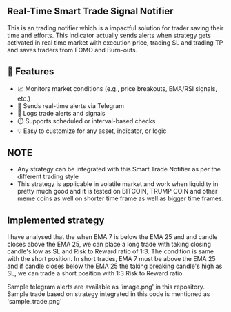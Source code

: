 ## Real-Time Smart Trade Signal Notifier
This is an trading notifier which is a impactful solution for trader saving their time and efforts. This indicator actually sends alerts when strategy gets activated in real time market with execution price, trading SL and trading TP and saves traders from FOMO and Burn-outs.

## 🚀 Features
- 📈 Monitors market conditions (e.g., price breakouts, EMA/RSI signals, etc.)
- 🔔 Sends real-time alerts via Telegram
- 📝 Logs trade alerts and signals
- ⏱️ Supports scheduled or interval-based checks
- 💡 Easy to customize for any asset, indicator, or logic
  
## NOTE
* Any strategy can be integrated with this Smart Trade Notifier as per the different trading style
* This strategy is applicable in volatile market and work when liquidity in pretty much good and it is tested on BITCOIN, TRUMP COIN and other meme coins as well on shorter time frame as well as bigger time frames.

## Implemented strategy  
I have analysed that the when EMA 7 is below the EMA 25 and and candle closes above the EMA 25, we can place a long trade with taking closing candle's low as SL and Risk to Reward ratio of 1:3. The condition is same with the short position. In short trades, EMA 7 must be above the EMA 25 and if candle closes below the EMA 25 the taking breaking candle's high as SL, we can trade a short position with 1:3 Risk to Reward ratio.

Sample telegram alerts are available as 'image.png' in this repository.
Sample trade based on strategy integrated in this code is mentioned as 'sample_trade.png' 
